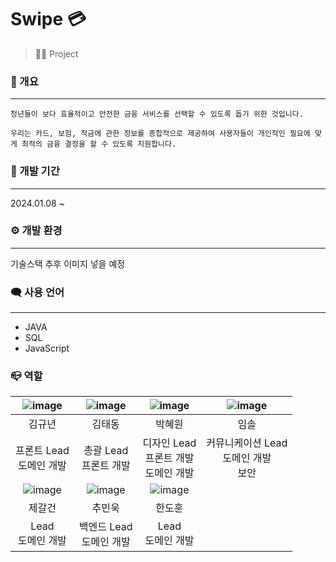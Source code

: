 # Swipe 💳
> 👨‍💻 Project   

### 🐲 개요
-------------
```
청년들이 보다 효율적이고 안전한 금융 서비스를 선택할 수 있도록 돕기 위한 것입니다.

우리는 카드, 보험, 적금에 관한 정보를 종합적으로 제공하여 사용자들이 개인적인 필요에 맞게 최적의 금융 결정을 할 수 있도록 지원합니다.
```

### 📅 개발 기간
-------------
2024.01.08 ~   

### ⚙︎ 개발 환경
-------------
기술스택 추후 이미지 넣을 예정   

### 🗨 사용 언어
-------------
* JAVA
* SQL
* JavaScript   

### 📪 역할
| ![image](https://github.com/rlaxoehd4234/.github/assets/92311926/0de3abfb-c685-4cfe-9b81-78fed4612272) |![image](https://github.com/rlaxoehd4234/.github/assets/92311926/21896e7b-7d22-40ad-8e5e-86c74cfbb403)| ![image](https://github.com/rlaxoehd4234/.github/assets/92311926/5ff7e12f-a360-4087-a24f-db1d9bda0422)| ![image](https://github.com/rlaxoehd4234/.github/assets/92311926/92fb5f7a-4a22-4b01-b7f4-8f760ac2fa65)|
|:---:|:---:|:---:|:---:|
|김규년|김태동|박혜원|임솔|
|프론트 Lead<br> 도메인 개발|총괄 Lead<br> 프론트 개발|디자인 Lead<br> 프론트 개발<br> 도메인 개발|커뮤니케이션 Lead<br> 도메인 개발 <br>보안|
| ![image](https://github.com/rlaxoehd4234/.github/assets/92311926/0de3abfb-c685-4cfe-9b81-78fed4612272) | ![image](https://github.com/rlaxoehd4234/.github/assets/92311926/44cdf4d8-9bfe-4794-b1d0-aa878e7c1d6e)| ![image](https://github.com/rlaxoehd4234/.github/assets/92311926/5ff7e12f-a360-4087-a24f-db1d9bda0422)|
|제갈건|추민욱|한도훈|
|Lead<br>도메인 개발 |백엔드 Lead<br> 도메인 개발|Lead <br>도메인 개발 |
